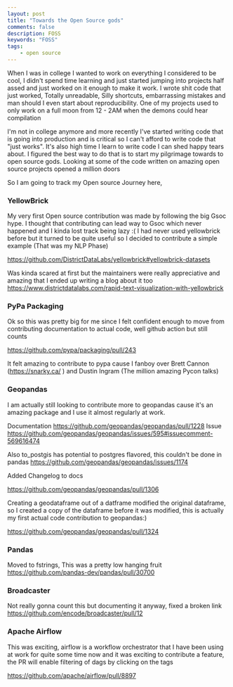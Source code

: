 ```yaml
---
layout: post
title: "Towards the Open Source gods"
comments: false
description: FOSS 
keywords: "FOSS"
tags:
    - open source
---
```



When I was in college I wanted to work on everything I considered to be cool, I didn't spend time learning and just started jumping into projects half assed and just worked on it enough to make it work. I wrote shit code that just worked, Totally unreadable, Silly shortcuts, embarrassing mistakes and man should I even start about reproducibility. One of my projects used to only work on a full moon from 12 - 2AM when the demons could hear compilation   

I'm not in college anymore and more recently I've started writing code that is going into production and is critical so I can't afford to write code that "just works". It's also high time I learn to write code I can shed happy tears about. I figured the best way to do that is to start my pilgrimage towards to open source gods. Looking at some of the code written on amazing open source projects opened a million doors 

So I am going to track my Open source Journey here, 


### YellowBrick

My very first Open source contribution was made by following the big Gsoc hype. I thought that contributing can lead way to Gsoc which never happened and I kinda lost track being lazy :( I had never used yellowbrick before but it turned to be quite useful so I decided to contribute a simple example (That was my NLP Phase)

<https://github.com/DistrictDataLabs/yellowbrick#yellowbrick-datasets>

Was kinda scared at first but the maintainers were really appreciative and amazing that I ended up writing a blog about it too <https://www.districtdatalabs.com/rapid-text-visualization-with-yellowbrick>


### PyPa Packaging

Ok so this was pretty big for me since I felt confident enough to move from contributing documentation to actual code, well github action but still counts  

<https://github.com/pypa/packaging/pull/243>

It felt amazing to contribute to pypa cause I fanboy over Brett Cannon (https://snarky.ca/ ) and Dustin Ingram (The million amazing Pycon talks) 

### Geopandas

I am actually still looking to contribute more to geopandas cause it's an amazing package and I use it almost regularly at work. 

Documentation <https://github.com/geopandas/geopandas/pull/1228>
Issue <https://github.com/geopandas/geopandas/issues/595#issuecomment-569616474>

Also to_postgis has potential to postgres flavored, this couldn't be done in pandas <https://github.com/geopandas/geopandas/issues/1174>

Added Changelog to docs

<https://github.com/geopandas/geopandas/pull/1306>

Creating a geodataframe out of a datframe modified the original dataframe, so I created a copy of the dataframe before it was modified, this is actually my first actual code contribution to geopandas:)

<https://github.com/geopandas/geopandas/pull/1324>

### Pandas 

Moved to fstrings, This was a pretty low hanging fruit
<https://github.com/pandas-dev/pandas/pull/30700>

### Broadcaster

Not really gonna count this but documenting it anyway, fixed a broken link <https://github.com/encode/broadcaster/pull/12>

### Apache Airflow 

This was exciting, airflow is a workflow orchestrator that I have been using at work for quite some time now  and it was exciting to contribute a feature, the PR will enable filtering of dags by clicking on the tags

<https://github.com/apache/airflow/pull/8897>